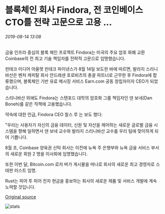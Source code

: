 # 블록체인 회사 Findora, 전 코인베이스 CTO를 전략 고문으로 고용 ...

###### 2019-08-14 13:08

금융 인프라 중심의 블록 체인 프로젝트 Findora는 미국의 주요 암호 화폐 교환 Coinbase의 전 최고 기술 책임자를 전략적 고문으로 임명했습니다.

핀테크 미디어 아울렛 핀테크 파이낸스가 8월 14일 보도한 바에 따르면, 발라지 스리니바산은 벤처 캐피탈 회사 안드레센 호로비츠의 총괄 파트너로 근무한 후 Findora에 합류했으며, 블록체인 기반 유료 메시징 서비스 Earn.com 공동 창립자이자 CEO가 되었습니다.

스리니바산 외에도 Findora는 스탠포드 대학의 암호화 그룹 책임자인 댄 보네(Dan Boneh)를 같은 직책에 고용했습니다.

약속에 대한 언급, Findora CEO 찰스 루 는 보도 했다:

"우리는 사용자가 자신의 금융 데이터, 신원 및 자산을 제어하는 새로운 글로벌 금융 시스템을 향해 일하면서 댄 보네 교수와 발라지 스리니바산 교수를 우리 팀에 맞이하게 되어 기쁩니다.

8월 초, Coinbase 양육권 신탁 회사는 이전에 뉴욕 주 은행부와 뉴욕 금융 서비스 부서의 새로운 회원 2 명을 이사회에 임명했습니다.

또한 이번 달, Bitcoin.com 로저 버가 게시물을 떠나로 회사의 새로운 최고 경영자로 스테판 러스트 임명.

Rust는 피어 투 피어 전자 현금을 홍보하는 회사의 새로운 제품 및 서비스 개발에 계속 노력할 것입니다.

[Original source](https://cointelegraph.com/news/blockchain-firm-findora-hires-former-coinbase-cto-as-strategic-advisor)

![stats](https://c.statcounter.com/11760860/0/a89fa40b/1/ "stats")